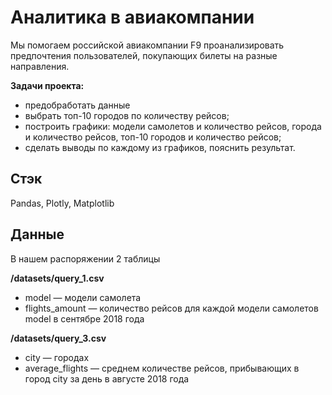 # Аналитика в авиакомпании

Мы помогаем российской авиакомпании F9 проанализировать предпочтения пользователей, покупающих билеты на разные направления.

**Задачи проекта:**
- предобработать данные
- выбрать топ-10 городов по количеству рейсов;
- построить графики: модели самолетов и количество рейсов, города и количество рейсов, топ-10 городов и количество рейсов;
- сделать выводы по каждому из графиков, пояснить результат.

## Стэк
Pandas, Plotly, Matplotlib

## Данные 
В нашем распоряжении 2 таблицы

**/datasets/query_1.csv**
- model — модели самолета
- flights_amount — количество рейсов для каждой модели самолетов model в сентябре 2018 года


**/datasets/query_3.csv**
- city — городах
- average_flights — среднем количестве рейсов, прибывающих в город city за день в августе 2018 года

